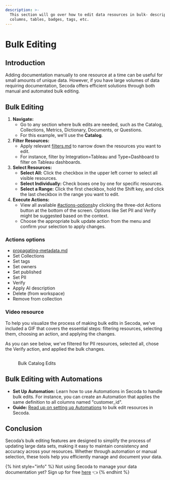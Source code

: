 ```yaml
---
description: >-
  This section will go over how to edit data resources in bulk- descriptions,
  columns, tables, badges, tags, etc.
---
```


# Bulk Editing

## Introduction

Adding documentation manually to one resource at a time can be useful for small amounts of unique data. However, if you have large volumes of data requiring documentation, Secoda offers efficient solutions through both manual and automated bulk editing.

## **Bulk Editing**

1. **Navigate:**&#x20;
   * Go to any section where bulk edits are needed, such as the Catalog, Collections, Metrics, Dictionary, Documents, or Questions.&#x20;
   * For this example, we'll use the **Catalog**.
2. **Filter Resources:**&#x20;
   * Apply relevant [filters.md](../../features/filters.md "mention") to narrow down the resources you want to edit.&#x20;
   * For instance, filter by Integration=Tableau and Type=Dashboard to filter on Tableau dashboards.
3. **Select Resources:**
   * **Select All:** Click the checkbox in the upper left corner to select all visible resources.
   * **Select Individually:** Check boxes one by one for specific resources.
   * **Select a Range:** Click the first checkbox, hold the Shift key, and click the last checkbox in the range you want to edit.
4. **Execute Actions:**
   * View all available [#actions-options](bulk-editing-resources.md#actions-options "mention")by clicking the three-dot Actions button at the bottom of the screen. Options like Set PII and Verify might be suggested based on the context.
   * Choose the appropriate bulk update action from the menu and confirm your selection to apply changes.

### Actions options

* [propagating-metadata.md](propagating-metadata.md "mention")
* Set Collections
* Set tags
* Set owners
* Set published
* Set PII
* Verify
* Apply AI description
* Delete (from workspace)
* Remove from collection

### **Video resource**

To help you visualize the process of making bulk edits in Secoda, we've included a GIF that covers the essential steps: filtering resources, selecting them, choosing an action, and applying the changes.

As you can see below, we've filtered for PII resources, selected all, chose the Verify action, and applied the bulk changes.

<figure><img src="../../.gitbook/assets/Kapture 2024-04-30 at 16.04.21 (1).gif" alt=""><figcaption><p>Bulk Catalog Edits</p></figcaption></figure>

## **Bulk Editing with Automations**

* **Set Up Automation:** Learn how to use Automations in Secoda to handle bulk edits. For instance, you can create an Automation that applies the same definition to all columns named "customer\_id".
* **Guide:** [Read up on setting up Automations](../../features/automations.md) to bulk edit resources in Secoda.

## **Conclusion**&#x20;

Secoda’s bulk editing features are designed to simplify the process of updating large data sets, making it easy to maintain consistency and accuracy across your resources. Whether through automation or manual selection, these tools help you efficiently manage and document your data.

{% hint style="info" %}
Not using Secoda to manage your data documentation yet? Sign up for free [here](http://app.secoda.co/) 👈
{% endhint %}
